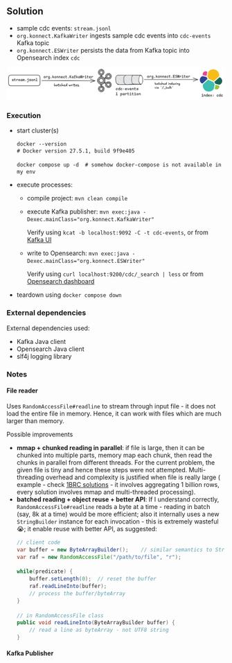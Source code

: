 ## Solution

* sample cdc events: `stream.jsonl`
* `org.konnect.KafkaWriter` ingests sample cdc events into `cdc-events` Kafka topic
* `org.konnect.ESWriter` persists the data from Kafka topic into Opensearch index `cdc`

![img.png](solution.png)

### Execution

- start cluster(s)
  ```shell
  docker --version     
  # Docker version 27.5.1, build 9f9e405
  
  docker compose up -d  # somehow docker-compose is not available in my env
  ```
- execute processes:
  - compile project: `mvn clean compile`
  - execute Kafka publisher: `mvn exec:java -Dexec.mainClass="org.konnect.KafkaWriter"`

    Verify using `kcat -b localhost:9092 -C -t cdc-events`, or
    from [Kafka UI](http://localhost:8080/ui/clusters/local/all-topics?perPage=25)
  - write to Opensearch: `mvn exec:java -Dexec.mainClass="org.konnect.ESWriter"`

    Verify using `curl localhost:9200/cdc/_search | less` or from [Opensearch dashboard](http://localhost:5601)

- teardown using `docker compose down`

### External dependencies

External dependencies used:

- Kafka Java client
- Opensearch Java client
- slf4j logging library

### Notes

#### File reader

Uses `RandomAccessFile#readline` to stream through input file - it does not load the entire file in memory. Hence, it
can work with files which are much larger than memory.

Possible improvements

- **mmap + chunked reading in parallel**: if file is large, then it can be chunked into multiple parts, memory map each
  chunk, then read the chunks in parallel from different threads. For the current problem, the given file is tiny and
  hence these steps were not attempted. Multi-threading overhead and complexity is justified when file is really large (
  example - check [1BRC solutions](https://questdb.com/blog/billion-row-challenge-step-by-step/) - it involves
  aggregating 1 billion rows, every solution involves mmap and multi-threaded processing).
- **batched reading + object reuse + better API**: If I understand correctly, `RandomAccessFile#readline` reads a byte
  at a time - reading in batch (say, 8k at a time) would be more efficient; also it internally uses a new
  `StringBuilder` instance for each invocation - this is extremely wasteful 😭; it enable reuse with better API, as
  suggested:
  ```java
  // client code
  var buffer = new ByteArrayBuilder();    // similar semantics to StringBuilder
  var raf = new RandomAccessFile("/path/to/file", "r");
  
  while(predicate) {
      buffer.setLength(0);  // reset the buffer
      raf.readLineInto(buffer);
      // process the buffer/byteArray
  }

  // in RandomAccessFile class
  public void readLineInto(ByteArrayBuilder buffer) {
      // read a line as byteArray - not UTF8 string
  }
  ```

#### Kafka Publisher
